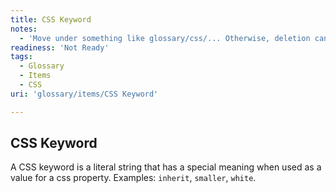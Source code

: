 ```yaml
---
title: CSS Keyword
notes:
  - 'Move under something like glossary/css/... Otherwise, deletion candidate, and move this definition in context of something else, such as a layout section under concepts or tuts.'
readiness: 'Not Ready'
tags:
  - Glossary
  - Items
  - CSS
uri: 'glossary/items/CSS Keyword'

---
```

## <span>CSS Keyword</span>

A CSS keyword is a literal string that has a special meaning when used as a value for a css property. Examples: `inherit`, `smaller`, `white`.